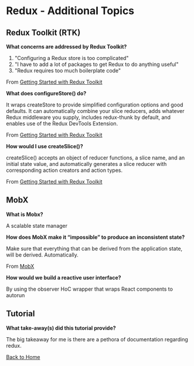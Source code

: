 # Redux - Additional Topics

## Redux Toolkit (RTK)

**What concerns are addressed by Redux Toolkit?**

1. "Configuring a Redux store is too complicated"
2. "I have to add a lot of packages to get Redux to do anything useful"
3. "Redux requires too much boilerplate code"

From [Getting Started with Redux Toolkit](https://redux-toolkit.js.org/introduction/getting-started)

**What does configureStore() do?**

It wraps createStore to provide simplified configuration options and good defaults. It can automatically combine your slice reducers, adds whatever Redux middleware you supply, includes redux-thunk by default, and enables use of the Redux DevTools Extension.

From [Getting Started with Redux Toolkit](https://redux-toolkit.js.org/introduction/getting-started)

**How would I use createSlice()?**

createSlice() accepts an object of reducer functions, a slice name, and an initial state value, and automatically generates a slice reducer with corresponding action creators and action types.

From [Getting Started with Redux Toolkit](https://redux-toolkit.js.org/introduction/getting-started)

## MobX

**What is Mobx?**

A scalable state manager

**How does MobX make it “impossible” to produce an inconsistent state?**

Make sure that everything that can be derived from the application state, will be derived. Automatically.

From [MobX](https://mobx.js.org/getting-started.html)

**How would we build a reactive user interface?**

By using the observer HoC wrapper that wraps React components to autorun

## Tutorial

**What take-away(s) did this tutorial provide?**

The big takeaway for me is there are a pethora of documentation regarding redux. 

[Back to Home](../README.md)
